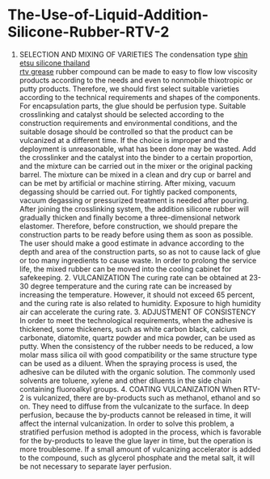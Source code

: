 # The-Use-of-Liquid-Addition-Silicone-Rubber-RTV-2
1. SELECTION AND MIXING OF VARIETIES
The condensation type <a href="http://www.goloho-polymer.com/news/industry-news/the-use-of-liquid-addition-silicone-rubber-rtv-2.html" >shin etsu silicone thailand</a>  
<a href="http://www.goloho-polymer.com/" >rtv grease</a> rubber compound can be made to easy to flow low viscosity products according to the needs and even to nonmobile thixotropic or putty products. Therefore, we should first select suitable varieties according to the technical requirements and shapes of the components. For encapsulation parts, the glue should be perfusion type. Suitable crosslinking and catalyst should be selected according to the construction requirements and environmental conditions, and the suitable dosage should be controlled so that the product can be vulcanized at a different time. If the choice is improper and the deployment is unreasonable, what has been done may be wasted. Add the crosslinker and the catalyst into the binder to a certain proportion, and the mixture can be carried out in the mixer or the original packing barrel. The mixture can be mixed in a clean and dry cup or barrel and can be met by artificial or machine stirring. After mixing, vacuum degassing should be carried out. For tightly packed components, vacuum degassing or pressurized treatment is needed after pouring. After joining the crosslinking system, the addition silicone rubber will gradually thicken and finally become a three-dimensional network elastomer. Therefore, before construction, we should prepare the construction parts to be ready before using them as soon as possible. The user should make a good estimate in advance according to the depth and area of the construction parts, so as not to cause lack of glue or too many ingredients to cause waste. In order to prolong the service life, the mixed rubber can be moved into the cooling cabinet for safekeeping.  2. VULCANIZATION The curing rate can be obtained at 23-30 degree temperature and the curing rate can be increased by increasing the temperature. However, it should not exceed 65 percent, and the curing rate is also related to humidity. Exposure to high humidity air can accelerate the curing rate.  3. ADJUSTMENT OF CONSISTENCY In order to meet the technological requirements, when the adhesive is thickened, some thickeners, such as white carbon black, calcium carbonate, diatomite, quartz powder and mica powder, can be used as putty. When the consistency of the rubber needs to be reduced, a low molar mass silica oil with good compatibility or the same structure type can be used as a diluent. When the spraying process is used, the adhesive can be diluted with the organic solution. The commonly used solvents are toluene, xylene and other diluents in the side chain containing fluoroalkyl groups.  4. COATING VULCANIZATION When RTV-2 is vulcanized, there are by-products such as methanol, ethanol and so on. They need to diffuse from the vulcanizate to the surface. In deep perfusion, because the by-products cannot be released in time, it will affect the internal vulcanization. In order to solve this problem, a stratified perfusion method is adopted in the process, which is favorable for the by-products to leave the glue layer in time, but the operation is more troublesome. If a small amount of vulcanizing accelerator is added to the compound, such as glycerol phosphate and the metal salt, it will be not necessary to separate layer perfusion.
